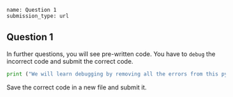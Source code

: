 ```ngMeta
name: Question 1
submission_type: url
```

## Question 1

In further questions, you will see pre-written code. You have to `debug` the incorrect code and submit the correct code.

```python
print ("We will learn debugging by removing all the errors from this python file.")
```

Save the correct code in a new file and submit it.
